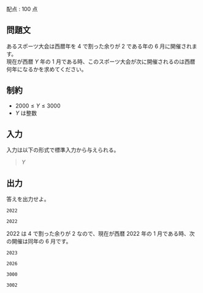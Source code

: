 配点 : $100$ 点

## 問題文

あるスポーツ大会は西暦年を $4$ で割った余りが $2$ である年の $6$ 月に開催されます。<br>
現在が西暦 $Y$ 年の $1$ 月である時、このスポーツ大会が次に開催されるのは西暦何年になるかを求めてください。

## 制約

- $2000 \leq Y \leq 3000$
- $Y$ は整数

## 入力

入力は以下の形式で標準入力から与えられる。

> $Y$

## 出力

答えを出力せよ。

```input1
2022
```

```output1
2022
```

$2022$ は $4$ で割った余りが $2$ なので、現在が西暦 $2022$ 年の $1$ 月である時、次の開催は同年の $6$ 月です。

```input2
2023
```

```output2
2026
```

```input3
3000
```

```output3
3002
```